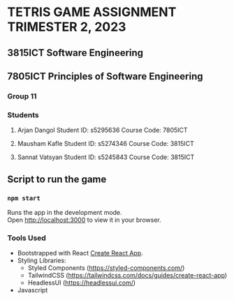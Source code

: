 # TETRIS GAME ASSIGNMENT TRIMESTER 2, 2023

## 3815ICT Software Engineering
## 7805ICT Principles of Software Engineering

### Group 11

<!-- Students:
Arjan Dangol (s5295636)
Mausham Kafle ()
Sannat Vatsyan () -->

### Students
1. Arjan Dangol	    Student ID: s5295636	Course Code: 7805ICT 

2. Mausham Kafle	Student ID: s5274346	Course Code: 3815ICT 

3. Sannat Vatsyan	Student ID: s5245843	Course Code: 3815ICT

## Script to run the game

### `npm start`

Runs the app in the development mode.\
Open [http://localhost:3000](http://localhost:3000) to view it in your browser.

### Tools Used

- Bootstrapped with React [Create React App](https://github.com/facebook/create-react-app).
- Styling Libraries:
  - Styled Components (https://styled-components.com/)
  - TailwindCSS (https://tailwindcss.com/docs/guides/create-react-app)
  - HeadlessUI (https://headlessui.com/)
- Javascript
